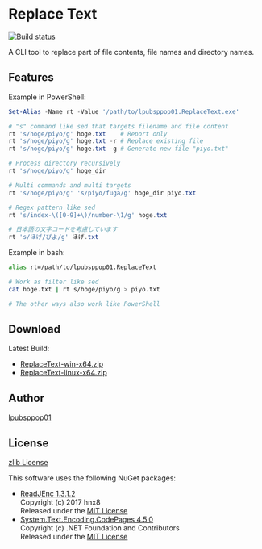 # Replace Text

[![Build status](https://ci.appveyor.com/api/projects/status/9naynk0k7xlnl84q?svg=true)](https://ci.appveyor.com/project/lpubsppop01/replacetext)

A CLI tool to replace part of file contents, file names and directory names.

## Features

Example in PowerShell:
```powershell
Set-Alias -Name rt -Value '/path/to/lpubsppop01.ReplaceText.exe'

# "s" command like sed that targets filename and file content
rt 's/hoge/piyo/g' hoge.txt    # Report only
rt 's/hoge/piyo/g' hoge.txt -r # Replace existing file
rt 's/hoge/piyo/g' hoge.txt -g # Generate new file "piyo.txt"

# Process directory recursively
rt 's/hoge/piyo/g' hoge_dir

# Multi commands and multi targets
rt 's/hoge/piyo/g' 's/piyo/fuga/g' hoge_dir piyo.txt

# Regex pattern like sed
rt 's/index-\([0-9]+\)/number-\1/g' hoge.txt

# 日本語の文字コードを考慮しています
rt 's/ほげ/ぴよ/g' ほげ.txt
```

Example in bash:
```bash
alias rt=/path/to/lpubsppop01.ReplaceText

# Work as filter like sed
cat hoge.txt | rt s/hoge/piyo/g > piyo.txt

# The other ways also work like PowerShell
```

## Download

Latest Build:
- [ReplaceText-win-x64.zip](https://ci.appveyor.com/api/projects/lpubsppop01/replacetext/artifacts/ReplaceText-win-x64.zip)
- [ReplaceText-linux-x64.zip](https://ci.appveyor.com/api/projects/lpubsppop01/replacetext/artifacts/ReplaceText-linux-x64.zip)

## Author

[lpubsppop01](https://github.com/lpubsppop01)

## License

[zlib License](https://github.com/lpubsppop01/ReplaceText/raw/master/LICENSE.txt)

This software uses the following NuGet packages:
- [ReadJEnc 1.3.1.2](https://www.nuget.org/packages/ReadJEnc/)  
  Copyright (c) 2017 hnx8  
  Released under the [MIT License](https://github.com/hnx8/ReadJEnc/blob/master/LICENSE)
- [System.Text.Encoding.CodePages 4.5.0](https://www.nuget.org/packages/System.Text.Encoding.CodePages/)  
  Copyright (c) .NET Foundation and Contributors  
  Released under the [MIT License](https://github.com/dotnet/corefx/blob/master/LICENSE.TXT)
